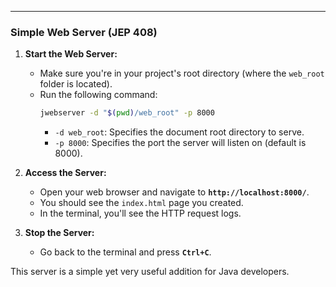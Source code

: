 ---

### Simple Web Server (JEP 408)

1.  **Start the Web Server:**
    * Make sure you're in your project's root directory (where the `web_root` folder is located).
    * Run the following command:
        ```bash
        jwebserver -d "$(pwd)/web_root" -p 8000
        ```
        * `-d web_root`: Specifies the document root directory to serve.
        * `-p 8000`: Specifies the port the server will listen on (default is 8000).

2.  **Access the Server:**
    * Open your web browser and navigate to **`http://localhost:8000/`**.
    * You should see the `index.html` page you created.
    * In the terminal, you'll see the HTTP request logs.

3.  **Stop the Server:**
    * Go back to the terminal and press **`Ctrl+C`**.

This server is a simple yet very useful addition for Java developers.